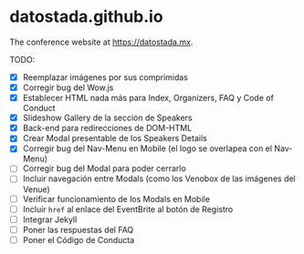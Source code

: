 # datostada.github.io
The conference website at https://datostada.mx.

TODO:
- [x] Reemplazar imágenes por sus comprimidas
- [x] Corregir bug del Wow.js
- [x] Establecer HTML nada más para Index, Organizers, FAQ y Code of Conduct
- [x] Slideshow Gallery de la sección de Speakers
- [x] Back-end para redirecciones de DOM-HTML
- [x] Crear Modal presentable de los Speakers Details
- [x] Corregir bug del Nav-Menu en Mobile (el logo se overlapea con el Nav-Menu)
- [ ] Corregir bug del Modal para poder cerrarlo
- [ ] Incluir navegación entre Modals (como los Venobox de las imágenes del Venue)
- [ ] Verificar funcionamiento de los Modals en Mobile
- [ ] Incluir `href` al enlace del EventBrite al botón de Registro
- [ ] Integrar Jekyll
- [ ] Poner las respuestas del FAQ
- [ ] Poner el Código de Conducta
